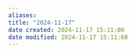 ```yaml
---
aliases: 
title: "2024-11-17"
date created: 2024-11-17 15:11:00
date modified: 2024-11-17 15:11:60
---
```

